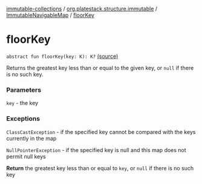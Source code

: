 [immutable-collections](../../index.md) / [org.platestack.structure.immutable](../index.md) / [ImmutableNavigableMap](index.md) / [floorKey](.)

# floorKey

`abstract fun floorKey(key: K): K?` [(source)](https://github.com/PlateStack/immutable-collections/blob/v0.1.0-alpha/src/main/kotlin/org/platestack/structure/immutable/ImmutableNavigableMap.kt#L104)

Returns the greatest key less than or equal to the given key,
or `null` if there is no such key.

### Parameters

`key` - the key

### Exceptions

`ClassCastException` - if the specified key cannot be compared
    with the keys currently in the map

`NullPointerException` - if the specified key is null
    and this map does not permit null keys

**Return**
the greatest key less than or equal to `key`,
    or `null` if there is no such key

